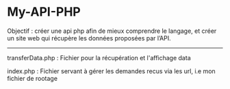 # My-API-PHP





Objectif : créer une api php afin de mieux comprendre le langage, et créer un site web qui récupère les données proposées par l’API.


------------------------------------------------------------------------------------------------------------------------------------------------------------


transferData.php : Fichier pour la récupération et l'affichage data

index.php : Fichier servant à gérer les demandes recus via les url, i.e mon fichier de rootage 
